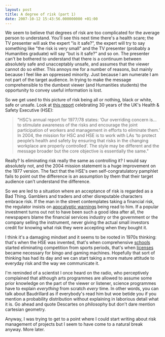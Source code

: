 ```yaml
---
layout: post
title: A degree of risk (part 1)
date: 2007-10-12 15:43:56.000000000 +01:00
---
```

We seem to believe that degrees of risk are too complicated for the average person to understand. You'll see this next time there's a health scare; the TV presenter will ask the expert "is it safe?", the expert will try to say something like "the risk is very small" and the TV presenter (probably a Humanities graduate) will say "but is it safe?" and so on. The presenter can't be bothered to understand that there is a continuum between absolutely safe and unacceptably unsafe, and assumes that the viewer cannot do so either. This annoys me for a number of reasons, but mainly because I feel like an oppressed minority. Just because I am numerate I am not part of the target audience. In trying to make the message comprehensible to the dumbest viewer (and Humanities students) the opportunity to convey useful information is lost.

So we get used to this picture of risk being all or nothing, black or white, safe or unsafe. Look at <a href="https://www.hse.gov.uk/aboutus/reports/30years.pdf">this report</a> celebrating 30 years of the UK's Health &amp; Safety Executive (HSE):
<blockquote>"HSC’s annual report for 1977/78 states: ‘Our overriding concern is… to stimulate awareness of the risks and encourage the joint participation of workers and management in efforts to eliminate them.’ In 2004, the mission for HSC and HSE is to work with LAs ‘to protect people’s health and safety by ensuring that risks in the changing workplace are properly controlled’. The style may be different and the message broader but the core objective is essentially the same."</blockquote>
Really? Is eliminating risk really the same as controlling it? I would say absolutely not, and the 2004 mission statement is a huge improvement on the 1977 version. The fact that the HSE's own self-congratulatory pamphlet fails to point out the difference is an assumption by them that their target audience can't understand the difference.

So we are led to a situation where an acceptance of risk is regarded as a Bad Thing. Gamblers and traders and other disreputable characters embrace risk. If the man in the street contemplates taking a financial risk, the regulator insists on <a href="https://www.moneymadeclear.fsa.gov.uk/pdfs/capital_risk.pdf">apocalyptic warnings</a> being read to him. If a popular investment turns out not to have been such a good idea after all, the newspapers blame the financial services industry or the government or the company selling the instrument, never giving the actual small investors credit for knowing what risk they were accepting when they bought it.

I think it's a damaging mindset and it seems to be rooted in 1970s thinking: that's when the HSE was invented, that's when comprehensive <a href="https://www.accidental-light.com/?p=219">schools</a> started eliminating competition from sports periods, that's when <a href="https://observer.guardian.co.uk/review/story/0,,1984051,00.html">licenses</a> became necessary for bingo and gaming machines. Hopefully that sort of thinking has had its day and we can start taking a more mature attitude to everyday risk and the way we communicate it.

I'm reminded of a scientist I once heard on the radio, who perceptively complained that although arts programmes are allowed to assume some prior knowledge on the part of the viewer or listener, science programmes have to explain <em>everything</em> from scratch <em>every</em> time. In other words, you can talk about Baudrillard as if everybody's read him but woe betide you if you mention a probability distribution without explaining in laborious detail what it is. Go ahead and quote Descartes on philosophy but don't dare mention cartesian geometry.

Anyway, I was trying to get to a point where I could start writing about risk management of projects but I seem to have come to a natural break anyway. More later.
